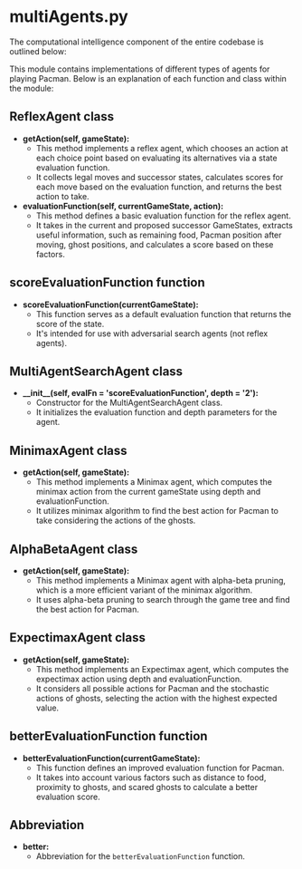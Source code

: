 <!DOCTYPE html>
<html lang="en">
<head>
<meta charset="UTF-8">
<meta name="viewport" content="width=device-width, initial-scale=1.0">
<title>README - multiAgents.py</title>
</head>
<body>

<h1>multiAgents.py</h1>

<p>The computational intelligence component of the entire codebase is outlined below:</p>
<p>This module contains implementations of different types of agents for playing Pacman. Below is an explanation of each function and class within the module:</p>

<h2>ReflexAgent class</h2>

<ul>
  <li><strong>getAction(self, gameState):</strong>
    <ul>
      <li>This method implements a reflex agent, which chooses an action at each choice point based on evaluating its alternatives via a state evaluation function.</li>
      <li>It collects legal moves and successor states, calculates scores for each move based on the evaluation function, and returns the best action to take.</li>
    </ul>
  </li>
  
  <li><strong>evaluationFunction(self, currentGameState, action):</strong>
    <ul>
      <li>This method defines a basic evaluation function for the reflex agent.</li>
      <li>It takes in the current and proposed successor GameStates, extracts useful information, such as remaining food, Pacman position after moving, ghost positions, and calculates a score based on these factors.</li>
    </ul>
  </li>
</ul>

<h2>scoreEvaluationFunction function</h2>

<ul>
  <li><strong>scoreEvaluationFunction(currentGameState):</strong>
    <ul>
      <li>This function serves as a default evaluation function that returns the score of the state.</li>
      <li>It's intended for use with adversarial search agents (not reflex agents).</li>
    </ul>
  </li>
</ul>

<h2>MultiAgentSearchAgent class</h2>

<ul>
  <li><strong>__init__(self, evalFn = 'scoreEvaluationFunction', depth = '2'):</strong>
    <ul>
      <li>Constructor for the MultiAgentSearchAgent class.</li>
      <li>It initializes the evaluation function and depth parameters for the agent.</li>
    </ul>
  </li>
</ul>

<h2>MinimaxAgent class</h2>

<ul>
  <li><strong>getAction(self, gameState):</strong>
    <ul>
      <li>This method implements a Minimax agent, which computes the minimax action from the current gameState using depth and evaluationFunction.</li>
      <li>It utilizes minimax algorithm to find the best action for Pacman to take considering the actions of the ghosts.</li>
    </ul>
  </li>
</ul>

<h2>AlphaBetaAgent class</h2>

<ul>
  <li><strong>getAction(self, gameState):</strong>
    <ul>
      <li>This method implements a Minimax agent with alpha-beta pruning, which is a more efficient variant of the minimax algorithm.</li>
      <li>It uses alpha-beta pruning to search through the game tree and find the best action for Pacman.</li>
    </ul>
  </li>
</ul>

<h2>ExpectimaxAgent class</h2>

<ul>
  <li><strong>getAction(self, gameState):</strong>
    <ul>
      <li>This method implements an Expectimax agent, which computes the expectimax action using depth and evaluationFunction.</li>
      <li>It considers all possible actions for Pacman and the stochastic actions of ghosts, selecting the action with the highest expected value.</li>
    </ul>
  </li>
</ul>

<h2>betterEvaluationFunction function</h2>

<ul>
  <li><strong>betterEvaluationFunction(currentGameState):</strong>
    <ul>
      <li>This function defines an improved evaluation function for Pacman.</li>
      <li>It takes into account various factors such as distance to food, proximity to ghosts, and scared ghosts to calculate a better evaluation score.</li>
    </ul>
  </li>
</ul>

<h2>Abbreviation</h2>

<ul>
  <li><strong>better:</strong>
    <ul>
      <li>Abbreviation for the <code>betterEvaluationFunction</code> function.</li>
    </ul>
  </li>
</ul>

</body>
</html>
